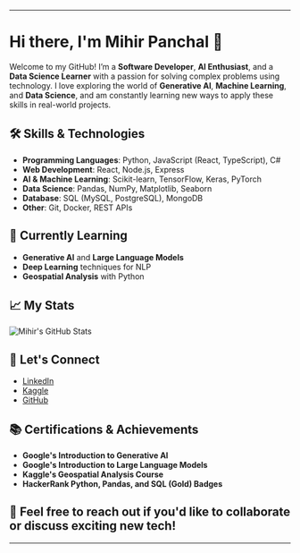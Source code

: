 
---

# Hi there, I'm Mihir Panchal 👋

Welcome to my GitHub! I’m a **Software Developer**, **AI Enthusiast**, and a **Data Science Learner** with a passion for solving complex problems using technology. I love exploring the world of **Generative AI**, **Machine Learning**, and **Data Science**, and am constantly learning new ways to apply these skills in real-world projects.

## 🛠️ Skills & Technologies
- **Programming Languages**: Python, JavaScript (React, TypeScript), C#
- **Web Development**: React, Node.js, Express
- **AI & Machine Learning**: Scikit-learn, TensorFlow, Keras, PyTorch
- **Data Science**: Pandas, NumPy, Matplotlib, Seaborn
- **Database**: SQL (MySQL, PostgreSQL), MongoDB
- **Other**: Git, Docker, REST APIs

## 🌱 Currently Learning
- **Generative AI** and **Large Language Models**  
- **Deep Learning** techniques for NLP  
- **Geospatial Analysis** with Python

## 📈 My Stats

![Mihir's GitHub Stats](https://github-readme-stats.vercel.app/api?username=MIHIRPANCHAL13&show_icons=true&hide_title=true&count_private=true&hide=prs&theme=radical)

## 📍 Let's Connect

- [LinkedIn](www.linkedin.com/in/mihir-panchal-86588b1b2)
- [Kaggle](https://www.kaggle.com/mihirpanchal13)
- [GitHub](https://github.com/MIHIRPANCHAL13)


## 📚 Certifications & Achievements

- **Google's Introduction to Generative AI**
- **Google's Introduction to Large Language Models**
- **Kaggle's Geospatial Analysis Course**
- **HackerRank Python, Pandas, and SQL (Gold) Badges**

## 💬 Feel free to reach out if you'd like to collaborate or discuss exciting new tech!

---
